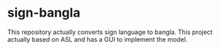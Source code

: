 # sign-bangla
This repository actually converts sign language to bangla. This project actually based on ASL and has a GUI to implement the model.
